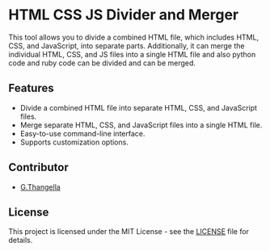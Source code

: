 # HTML CSS JS Divider and Merger

This tool allows you to divide a combined HTML file, which includes HTML, CSS, and JavaScript, into separate parts. Additionally, it can merge the individual HTML, CSS, and JS files into a single HTML file and also python code and ruby code  can be divided and can be merged.

## Features

- Divide a combined HTML file into separate HTML, CSS, and JavaScript files.
- Merge separate HTML, CSS, and JavaScript files into a single HTML file.
- Easy-to-use command-line interface.
- Supports customization options.


## Contributor

- [G.Thangella](https://github.com/GTK-THANGELLA-17)

## License

This project is licensed under the MIT License - see the [LICENSE](LICENSE) file for details.
